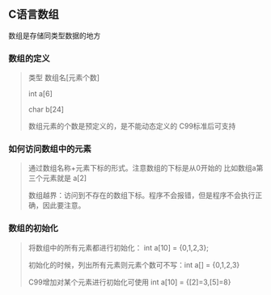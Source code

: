 C语言数组
---------------------
数组是存储同类型数据的地方

### 数组的定义

> 类型 数组名[元素个数]
> 
> int  a[6]
>
> char b[24]
>
> 数组元素的个数是预定义的，是不能动态定义的 C99标准后可支持

### 如何访问数组中的元素

> 通过数组名称+元素下标的形式。注意数组的下标是从0开始的 比如数组a第三个元素就是 a[2]
>
> 数组越界：访问到不存在的数组下标。程序不会报错，但是程序不会执行正确，因此要注意。

### 数组的初始化

> 将数组中的所有元素都进行初始化： int a[10] = {0,1,2,3};
>
> 初始化的时候，列出所有元素则元素个数可不写：int a[] = {0,1,2,3}
>
> C99增加对某个元素进行初始化可使用 int a[10] = {[2]=3,[5]=8}